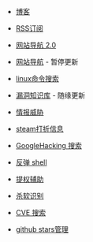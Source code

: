 - [博客](https://blog.putdown.top/)

- [RSS订阅](https://rss.putdown.top/)

- [网站导航 2.0 ](https://da.putdown.top/)

- [网站导航](https://web.putdown.top/) - 暂停更新

- [linux命令搜索](https://blog.putdown.top/linux-command/)

- [漏洞知识库](https://wiki.putdown.top/#/) - 随缘更新

- [情报威胁](http://blog.putdown.top/threat-intelligence/)

- [steam打折信息](http://blog.putdown.top/steam-discount/discount.html)

- [GoogleHacking 搜索](http://blog.putdown.top/GoogleHacking.github.io/)

- [反弹 shell](https://blog.putdown.top/tools/reverseshellgenerator/)

- [提权辅助](https://blog.putdown.top/tools/peassist/)

- [杀软识别](https://blog.putdown.top/tools/avlist/)

- [CVE 搜索](https://blog.putdown.top/tools/cve/)

- [github stars管理](https://gitstars-futalk.vercel.app/)


